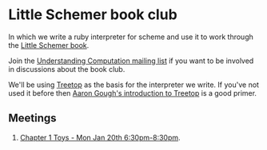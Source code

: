 # Little Schemer book club

In which we write a ruby interpreter for scheme and use it to work
through the [Little Schemer
book](http://www.ccs.neu.edu/home/matthias/BTLS/).

Join the [Understanding Computation mailing
list](https://groups.google.com/forum/#!forum/computationbook) if you want to
be involved in discussions about the book club.

We'll be using [Treetop](https://github.com/cjheath/treetop) as the
basis for the interpreter we write. If you've not used it before then
[Aaron Gough's introduction to
Treetop](http://thingsaaronmade.com/blog/a-quick-intro-to-writing-a-parser-using-treetop.html)
is a good primer.

## Meetings

1. [Chapter 1 Toys - Mon Jan 20th
6:30pm-8:30pm](http://lanyrd.com/ctxgk).
